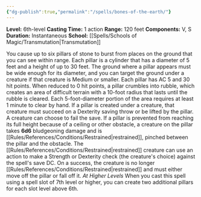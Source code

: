 ```yaml
---
{"dg-publish":true,"permalink":"/spells/bones-of-the-earth/"}
---
```


**Level:** 6th-level
**Casting Time:** 1 action
**Range:** 120 feet
**Components:** V, S
**Duration:** Instantaneous
**School:** [[Spells/Schools of Magic/Transmutation\|Transmutation]]

You cause up to six pillars of stone to burst from places on the ground that you can see within range. Each pillar is a cylinder that has a diameter of 5 feet and a height of up to 30 feet. The ground where a pillar appears must be wide enough for its diameter, and you can target the ground under a creature if that creature is Medium or smaller. Each pillar has AC 5 and 30 hit points. When reduced to 0 hit points, a pillar crumbles into rubble, which creates an area of difficult terrain with a 10-foot radius that lasts until the rubble is cleared. Each 5-foot-diameter portion of the area requires at least 1 minute to clear by hand.
If a pillar is created under a creature, that creature must succeed on a Dexterity saving throw or be lifted by the pillar. A creature can choose to fail the save.
If a pillar is prevented from reaching its full height because of a ceiling or other obstacle, a creature on the pillar takes **6d6** bludgeoning damage and is [[Rules/References/Conditions/Restrained\|restrained]], pinched between the pillar and the obstacle. The [[Rules/References/Conditions/Restrained\|restrained]] creature can use an action to make a Strength or Dexterity check (the creature's choice) against the spell's save DC. On a success, the creature is no longer [[Rules/References/Conditions/Restrained\|restrained]] and must either move off the pillar or fall off it.
_At Higher Levels_
When you cast this spell using a spell slot of 7th level or higher, you can create two additional pillars for each slot level above 6th.